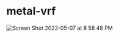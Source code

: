 # metal-vrf
![Screen Shot 2022-05-07 at 8 58 48 PM](https://user-images.githubusercontent.com/46980377/167278635-1b92ee8d-0ebf-4121-9f05-6c661e96e1bb.png)
